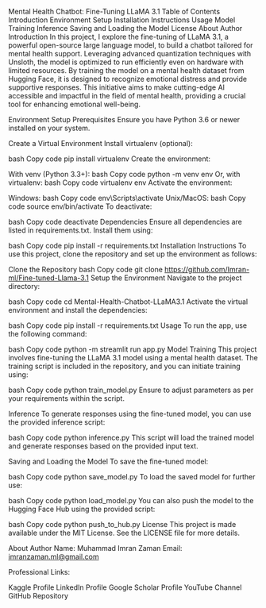 Mental Health Chatbot: Fine-Tuning LLaMA 3.1
Table of Contents
Introduction
Environment Setup
Installation Instructions
Usage
Model Training
Inference
Saving and Loading the Model
License
About Author
Introduction
In this project, I explore the fine-tuning of LLaMA 3.1, a powerful open-source large language model, to build a chatbot tailored for mental health support. Leveraging advanced quantization techniques with Unsloth, the model is optimized to run efficiently even on hardware with limited resources. By training the model on a mental health dataset from Hugging Face, it is designed to recognize emotional distress and provide supportive responses. This initiative aims to make cutting-edge AI accessible and impactful in the field of mental health, providing a crucial tool for enhancing emotional well-being.


Environment Setup
Prerequisites
Ensure you have Python 3.6 or newer installed on your system.

Create a Virtual Environment
Install virtualenv (optional):

bash
Copy code
pip install virtualenv
Create the environment:

With venv (Python 3.3+):
bash
Copy code
python -m venv env
Or, with virtualenv:
bash
Copy code
virtualenv env
Activate the environment:

Windows:
bash
Copy code
env\Scripts\activate
Unix/MacOS:
bash
Copy code
source env/bin/activate
To deactivate:

bash
Copy code
deactivate
Dependencies
Ensure all dependencies are listed in requirements.txt. Install them using:

bash
Copy code
pip install -r requirements.txt
Installation Instructions
To use this project, clone the repository and set up the environment as follows:

Clone the Repository
bash
Copy code
git clone https://github.com/Imran-ml/Fine-tuned-Llama-3.1
Setup the Environment
Navigate to the project directory:

bash
Copy code
cd Mental-Health-Chatbot-LLaMA3.1
Activate the virtual environment and install the dependencies:

bash
Copy code
pip install -r requirements.txt
Usage
To run the app, use the following command:

bash
Copy code
python -m streamlit run app.py
Model Training
This project involves fine-tuning the LLaMA 3.1 model using a mental health dataset. The training script is included in the repository, and you can initiate training using:

bash
Copy code
python train_model.py
Ensure to adjust parameters as per your requirements within the script.

Inference
To generate responses using the fine-tuned model, you can use the provided inference script:

bash
Copy code
python inference.py
This script will load the trained model and generate responses based on the provided input text.

Saving and Loading the Model
To save the fine-tuned model:

bash
Copy code
python save_model.py
To load the saved model for further use:

bash
Copy code
python load_model.py
You can also push the model to the Hugging Face Hub using the provided script:

bash
Copy code
python push_to_hub.py
License
This project is made available under the MIT License. See the LICENSE file for more details.

About Author
Name: Muhammad Imran Zaman
Email: imranzaman.ml@gmail.com

Professional Links:

Kaggle Profile
LinkedIn Profile
Google Scholar Profile
YouTube Channel
GitHub Repository

